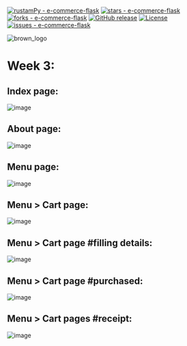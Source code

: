 [![rustamPy - e-commerce-flask](https://img.shields.io/static/v1?label=rustamPy&message=e-commerce-flask&color=blue&logo=github)](https://github.com/rustamPy/e-commerce-flask "Go to GitHub repo")
[![stars - e-commerce-flask](https://img.shields.io/github/stars/rustamPy/e-commerce-flask?style=social)](https://github.com/rustamPy/e-commerce-flask)
[![forks - e-commerce-flask](https://img.shields.io/github/forks/rustamPy/e-commerce-flask?style=social)](https://github.com/rustamPy/e-commerce-flask)
[![GitHub release](https://img.shields.io/github/release/rustamPy/e-commerce-flask?include_prereleases=&sort=semver&color=blue)](https://github.com/rustamPy/e-commerce-flask/releases/)
[![License](https://img.shields.io/badge/License-MIT-blue)](#license)
[![issues - e-commerce-flask](https://img.shields.io/github/issues/rustamPy/e-commerce-flask)](https://github.com/rustamPy/e-commerce-flask/issues)

![brown_logo](https://user-images.githubusercontent.com/35258613/221991685-442a63e1-0237-40db-9a95-834a08da96b7.png)

# Week 3:
## Index page:  
![image](https://user-images.githubusercontent.com/35258613/229305109-315dbeca-7eb7-488b-aed0-25e5554e05e6.png)

## About page:  
![image](https://user-images.githubusercontent.com/35258613/229305139-44fb1106-521f-4286-abce-92d9b0d02807.png)
 
## Menu page:  
![image](https://user-images.githubusercontent.com/35258613/229327051-e2b6f5b5-6acc-4a7b-a0e8-c31825f4551f.png)

## Menu > Cart page:  
![image](https://user-images.githubusercontent.com/35258613/229305221-4ad2215d-b7bc-4e91-a2fc-3b3be0940923.png)

## Menu > Cart page #filling details:
![image](https://user-images.githubusercontent.com/35258613/229305328-73a02b55-affc-438c-ab39-2d4bbb142eb1.png)

## Menu > Cart page #purchased:  
![image](https://user-images.githubusercontent.com/35258613/229305381-9e03c6c2-d023-401b-bc61-2fd15e606536.png)

## Menu > Cart pages #receipt:  
![image](https://user-images.githubusercontent.com/35258613/229326996-daaa526c-f1f4-45c8-b156-dc056dd930db.png)
